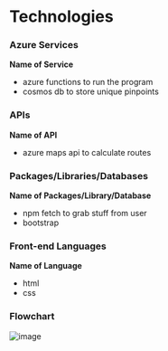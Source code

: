 # Technologies

### Azure Services

**Name of Service**
- azure functions to run the program
- cosmos db to store unique pinpoints

### APIs

**Name of API**
- azure maps api to calculate routes

### Packages/Libraries/Databases

**Name of Packages/Library/Database**
- npm fetch to grab stuff from user
- bootstrap 


### Front-end Languages

**Name of Language**
- html
- css

### Flowchart
![image](https://user-images.githubusercontent.com/89932840/179419210-3d928615-878d-46f0-9e2f-bf3ff4713954.png)

